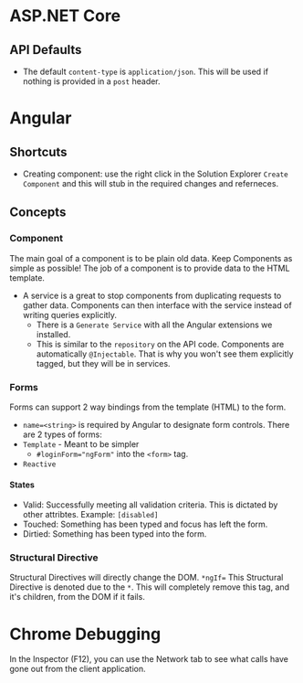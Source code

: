 # ASP.NET Core
## API Defaults
* The default `content-type` is `application/json`. This will be used if nothing is provided in a `post` header.

# Angular
## Shortcuts
* Creating component: use the right click in the Solution Explorer `Create Component` and this will stub in the required changes and referneces.

## Concepts
### Component
The main goal of a component is to be plain old data. Keep Components as simple as possible!
The job of a component is to provide data to the HTML template.
* A service is a great to stop components from duplicating requests to gather data. Components can then interface with the service instead of writing queries explicitly.
    * There is a `Generate Service` with all the Angular extensions we installed.
    * This is similar to the `repository` on the API code.
Components are automatically `@Injectable`. That is why you won't see them explicitly tagged, but they will be in services.

### Forms
Forms can support 2 way bindings from the template (HTML) to the form.
* `name=<string>` is required by Angular to designate form controls.
There are 2 types of forms:
* `Template` - Meant to be simpler
    * `#loginForm="ngForm"` into the `<form>` tag.
* `Reactive` 
#### States
* Valid: Successfully meeting all validation criteria. This is dictated by other attribtes. Example: `[disabled]`
* Touched: Something has been typed and focus has left the form.
* Dirtied: Something has been typed into the form.

### Structural Directive
Structural Directives will directly change the DOM. 
`*ngIf=` This Structural Directive is denoted due to the `*`. This will completely remove this tag, and it's children, from the DOM if it fails.

# Chrome Debugging
In the Inspector (F12), you can use the Network tab to see what calls have gone out from the client application.
